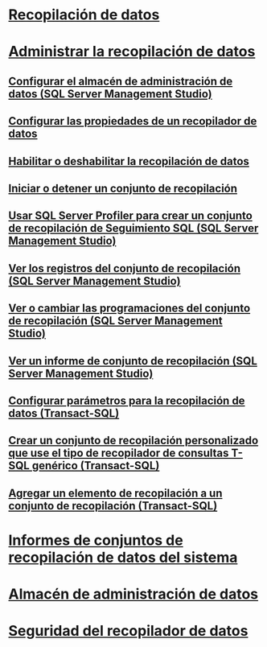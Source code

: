 # [Recopilación de datos](data-collection.md)
# [Administrar la recopilación de datos](manage-data-collection.md)
## [Configurar el almacén de administración de datos (SQL Server Management Studio)](configure-the-management-data-warehouse-sql-server-management-studio.md)
## [Configurar las propiedades de un recopilador de datos](configure-properties-of-a-data-collector.md)
## [Habilitar o deshabilitar la recopilación de datos](enable-or-disable-data-collection.md)
## [Iniciar o detener un conjunto de recopilación](start-or-stop-a-collection-set.md)
## [Usar SQL Server Profiler para crear un conjunto de recopilación de Seguimiento SQL (SQL Server Management Studio)](use-sql-server-profiler-to-create-a-sql-trace-collection-set.md)
## [Ver los registros del conjunto de recopilación (SQL Server Management Studio)](view-collection-set-logs-sql-server-management-studio.md)
## [Ver o cambiar las programaciones del conjunto de recopilación (SQL Server Management Studio)](view-or-change-collection-set-schedules-sql-server-management-studio.md)
## [Ver un informe de conjunto de recopilación (SQL Server Management Studio)](view-a-collection-set-report-sql-server-management-studio.md)
## [Configurar parámetros para la recopilación de datos (Transact-SQL)](configure-data-collection-parameters-transact-sql.md)
## [Crear un conjunto de recopilación personalizado que use el tipo de recopilador de consultas T-SQL genérico (Transact-SQL)](create-custom-collection-set-generic-t-sql-query-collector-type.md)
## [Agregar un elemento de recopilación a un conjunto de recopilación (Transact-SQL)](add-a-collection-item-to-a-collection-set-transact-sql.md)
# [Informes de conjuntos de recopilación de datos del sistema](system-data-collection-set-reports.md)
# [Almacén de administración de datos](management-data-warehouse.md)
# [Seguridad del recopilador de datos](data-collector-security.md)
